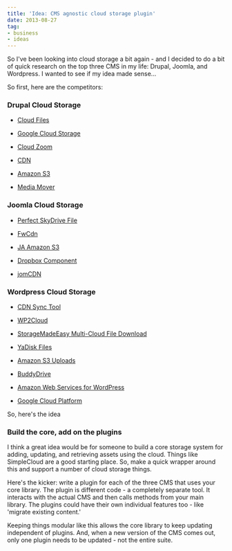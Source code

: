 ```yaml
---
title: 'Idea: CMS agnostic cloud storage plugin'
date: 2013-08-27
tag:
- business
- ideas
---
```

So I've been looking into cloud storage a bit again - and I decided to do a bit of quick research on the top three CMS in my life: Drupal, Joomla, and Wordpress.  I wanted to see if my idea made sense...

<!--more-->

So first, here are the competitors:

### Drupal Cloud Storage

  * [Cloud Files](https://drupal.org/project/cloud_files)

  * [Google Cloud Storage](https://drupal.org/project/google_cloud_storage)

  * [Cloud Zoom](https://drupal.org/project/cloud_zoom)

  * [CDN](https://drupal.org/project/cdn)

  * [Amazon S3](https://drupal.org/project/AmazonS3)

  * [Media Mover](https://drupal.org/project/media_mover)

### Joomla Cloud Storage

  * [Perfect SkyDrive File](http://extensions.joomla.org/extensions/directory-a-documentation/cloud-storage/23933)

  * [FwCdn](http://extensions.joomla.org/extensions/core-enhancements/performance/content-networking/19489)

  * [JA Amazon S3](http://extensions.joomla.org/extensions/core-enhancements/performance/content-networking/14353)

  * [Dropbox Component](http://extensions.joomla.org/extensions/directory-a-documentation/cloud-storage/8712)

  * [jomCDN](http://extensions.joomla.org/extensions/core-enhancements/performance/content-networking/14395)

### Wordpress Cloud Storage

  * [CDN Sync Tool](http://wordpress.org/plugins/cdn-sync-tool/)

  * [WP2Cloud](http://wordpress.org/plugins/wp2cloud-wordpress-to-cloud/)

  * [StorageMadeEasy Multi-Cloud File Download](http://wordpress.org/plugins/multi-cloud-file-download/)

  * [YaDisk Files](http://wordpress.org/plugins/wp-yadisk-files/)

  * [Amazon S3 Uploads](http://wordpress.org/plugins/amazon-s3-uploads/)

  * [BuddyDrive](http://wordpress.org/plugins/buddydrives3/)

  * [Amazon Web Services for WordPress](http://wordpress.org/plugins/aws-for-wp/)

  * [Google Cloud Platform](https://github.com/GoogleCloudPlatform/appengine-wordpress-plugin)

So, here's the idea

### Build the core, add on the plugins

I think a great idea would be for someone to build a core storage system for adding, updating, and retrieving assets using the cloud.  Things like SimpleCloud are a good starting place.  So, make a quick wrapper around this and support a number of cloud storage things.

Here's the kicker: write a plugin for each of the three CMS that uses your core library.  The plugin is different code - a completely separate tool.  It interacts with the actual CMS and then calls methods from your main library.  The plugins could have their own individual features too - like 'migrate existing content.'  

Keeping things modular like this allows the core library to keep updating independent of plugins.  And, when a new version of the CMS comes out, only one plugin needs to be updated  - not the entire suite.
